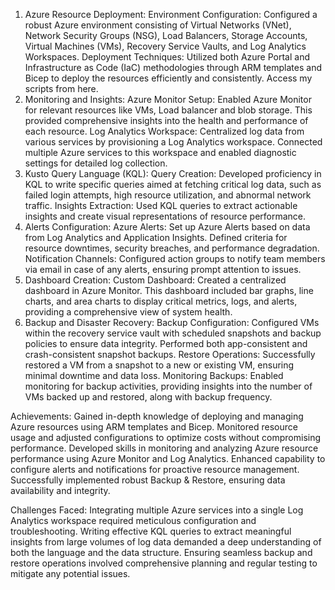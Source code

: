 1.	Azure Resource Deployment:
	Environment Configuration: Configured a robust Azure environment consisting of Virtual Networks (VNet), Network Security Groups (NSG), Load Balancers, Storage Accounts, Virtual Machines (VMs), Recovery Service Vaults, and Log Analytics Workspaces.
	Deployment Techniques: Utilized both Azure Portal and Infrastructure as Code (IaC) methodologies through ARM templates and Bicep to deploy the resources efficiently and consistently.
	Access my scripts from here.
2.	Monitoring and Insights:
	Azure Monitor Setup: Enabled Azure Monitor for relevant resources like VMs, Load balancer and blob storage. This provided comprehensive insights into the health and performance of each resource.
	Log Analytics Workspace: Centralized log data from various services by provisioning a Log Analytics workspace. Connected multiple Azure services to this workspace and enabled diagnostic settings for detailed log collection.
3.	Kusto Query Language (KQL):
	Query Creation: Developed proficiency in KQL to write specific queries aimed at fetching critical log data, such as failed login attempts, high resource utilization, and abnormal network traffic.
	Insights Extraction: Used KQL queries to extract actionable insights and create visual representations of resource performance.
4.	Alerts Configuration:
	Azure Alerts: Set up Azure Alerts based on data from Log Analytics and Application Insights. Defined criteria for resource downtimes, security breaches, and performance degradation.
	Notification Channels: Configured action groups to notify team members via email in case of any alerts, ensuring prompt attention to issues.
5.	Dashboard Creation:
	Custom Dashboard: Created a centralized dashboard in Azure Monitor. This dashboard included bar graphs, line charts, and area charts to display critical metrics, logs, and alerts, providing a comprehensive view of system health.
6.	Backup and Disaster Recovery:
	Backup Configuration: Configured VMs within the recovery service vault with scheduled snapshots and backup policies to ensure data integrity. Performed both app-consistent and crash-consistent snapshot backups.
	Restore Operations: Successfully restored a VM from a snapshot to a new or existing VM, ensuring minimal downtime and data loss.
	Monitoring Backups: Enabled monitoring for backup activities, providing insights into the number of VMs backed up and restored, along with backup frequency.


Achievements:
	Gained in-depth knowledge of deploying and managing Azure resources using ARM templates and Bicep.
	Monitored resource usage and adjusted configurations to optimize costs without compromising performance.
	Developed skills in monitoring and analyzing Azure resource performance using Azure Monitor and Log Analytics.
	Enhanced capability to configure alerts and notifications for proactive resource management.
	Successfully implemented robust Backup & Restore, ensuring data availability and integrity.

Challenges Faced:
	Integrating multiple Azure services into a single Log Analytics workspace required meticulous configuration and troubleshooting.
	Writing effective KQL queries to extract meaningful insights from large volumes of log data demanded a deep understanding of both the language and the data structure.
	Ensuring seamless backup and restore operations involved comprehensive planning and regular testing to mitigate any potential issues.



